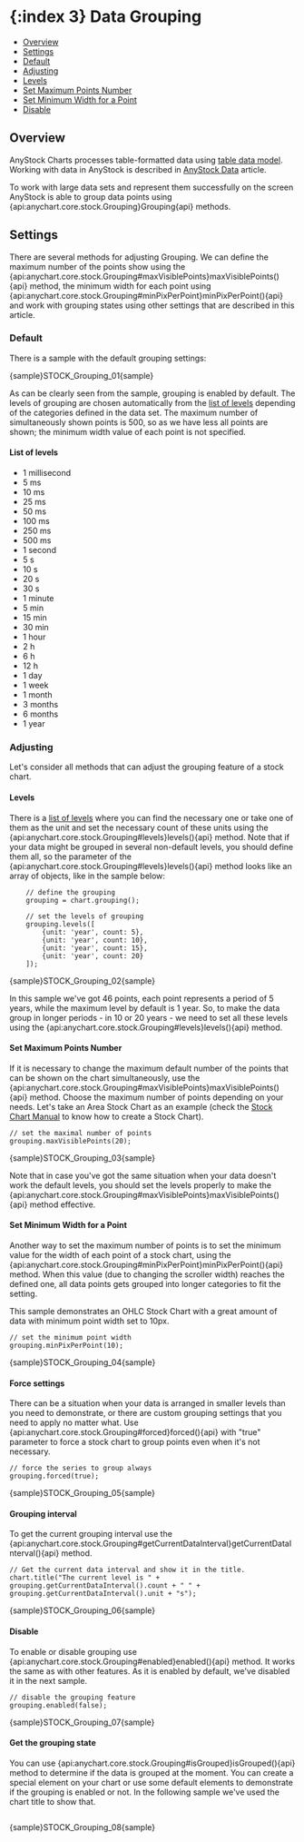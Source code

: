 {:index 3}
Data Grouping
==========
* [Overview](#overview)
* [Settings](#settings)
 * [Default](#default)
 * [Adjusting](#adjusting)
  * [Levels](#levels)
  * [Set Maximum Points Number](#set_maximum_points_number)
  * [Set Minimum Width for a Point](#set_minimum_width_for_a_point)
  * [Disable](#disable)

 
## Overview

AnyStock Charts processes table-formatted data using [table data model](../Working_with_Data/Using_Table_Data_Model). Working with data in AnyStock is described in [AnyStock Data](Data) article.

To work with large data sets and represent them successfully on the screen AnyStock is able to group data points using {api:anychart.core.stock.Grouping}Grouping{api} methods. 

## Settings

There are several methods for adjusting Grouping. We can define the maximum number of the points show using the {api:anychart.core.stock.Grouping#maxVisiblePoints}maxVisiblePoints(){api} method, the minimum width for each point using {api:anychart.core.stock.Grouping#minPixPerPoint}minPixPerPoint(){api} and work with grouping states using other settings that are described in this article.

### Default

There is a sample with the default grouping settings:

{sample}STOCK\_Grouping\_01{sample}

As can be clearly seen from the sample, grouping is enabled by default. The levels of grouping are chosen automatically from the [list of levels](#list_of_levels) depending of the categories defined in the data set. The maximum number of simultaneously shown points is 500, so as we have less all points are shown; the minimum width value of each point is not specified.

#### List of levels

 - 1 millisecond
 - 5 ms
 - 10 ms
 - 25 ms
 - 50 ms
 - 100 ms
 - 250 ms
 - 500 ms
 - 1 second
 - 5 s
 - 10 s
 - 20 s
 - 30 s
 - 1 minute
 - 5 min
 - 15 min
 - 30 min
 - 1 hour
 - 2 h
 - 6 h
 - 12 h
 - 1 day
 - 1 week
 - 1 month
 - 3 months
 - 6 months
 - 1 year

### Adjusting

Let's consider all methods that can adjust the grouping feature of a stock chart. 

#### Levels

There is a [list of levels](#list_of_the_levels) where you can find the necessary one or take one of them as the unit and set the necessary count of these units using the {api:anychart.core.stock.Grouping#levels}levels(){api} method. Note that if your data might be grouped in several non-default levels, you should define them all, so the parameter of the {api:anychart.core.stock.Grouping#levels}levels(){api} method looks like an array of objects, like in the sample below:

```
	// define the grouping
    grouping = chart.grouping();

	// set the levels of grouping
    grouping.levels([
        {unit: 'year', count: 5},
        {unit: 'year', count: 10},
        {unit: 'year', count: 15},
        {unit: 'year', count: 20}
    ]);
```
{sample}STOCK\_Grouping\_02{sample}

In this sample we've got 46 points, each point represents a period of 5 years, while the maximum level by default is 1 year. So, to make the data group in longer periods - in 10 or 20 years - we need to set all these levels using the {api:anychart.core.stock.Grouping#levels}levels(){api} method.

#### Set Maximum Points Number

If it is necessary to change the maximum default number of the points that can be shown on the chart simultaneously, use the {api:anychart.core.stock.Grouping#maxVisiblePoints}maxVisiblePoints(){api} method. Choose the maximum number of points depending on your needs. Let's take an Area Stock Chart as an example (check the [Stock Chart Manual](Quick_Start) to know how to create a Stock Chart).

```
// set the maximal number of points
grouping.maxVisiblePoints(20);
```

{sample}STOCK\_Grouping\_03{sample}

Note that in case you've got the same situation when your data doesn't work the default levels, you should set the levels properly to make the {api:anychart.core.stock.Grouping#maxVisiblePoints}maxVisiblePoints(){api} method effective.

#### Set Minimum Width for a Point

Another way to set the maximum number of points is to set the minimum value for the width of each point of a stock chart, using the {api:anychart.core.stock.Grouping#minPixPerPoint}minPixPerPoint(){api} method. When this value (due to changing the scroller width) reaches the defined one, all data points gets grouped into longer categories to fit the setting. 

This sample demonstrates an OHLC Stock Chart with a great amount of data with minimum point width set to 10px.

```
// set the minimum point width
grouping.minPixPerPoint(10);
```

{sample}STOCK\_Grouping\_04{sample}

#### Force settings

There can be a situation when your data is arranged in smaller levels than you need to demonstrate, or there are custom grouping settings that you need to apply no matter what. Use {api:anychart.core.stock.Grouping#forced}forced(){api} with "true" parameter to force a stock chart to group points even when it's not necessary.

```
// force the series to group always
grouping.forced(true);
```

{sample}STOCK\_Grouping\_05{sample}

#### Grouping interval

To get the current grouping interval use the {api:anychart.core.stock.Grouping#getCurrentDataInterval}getCurrentDataInterval(){api} method. 

```
// Get the current data interval and show it in the title.
chart.title("The current level is " + grouping.getCurrentDataInterval().count + " " + grouping.getCurrentDataInterval().unit + "s");
```

{sample}STOCK\_Grouping\_06{sample}

#### Disable 

To enable or disable grouping use {api:anychart.core.stock.Grouping#enabled}enabled(){api} method. It works the same as with other features. As it is enabled by default, we've disabled it in the next sample.

```
// disable the grouping feature
grouping.enabled(false);
```

{sample}STOCK\_Grouping\_07{sample}

#### Get the grouping state

You can use {api:anychart.core.stock.Grouping#isGrouped}isGrouped(){api} method to determine if the data is grouped at the moment. You can create a special element on your chart or use some default elements to demonstrate if the grouping is enabled or not. In the following sample we've used the chart title to show that.

```

```
{sample}STOCK\_Grouping\_08{sample}
